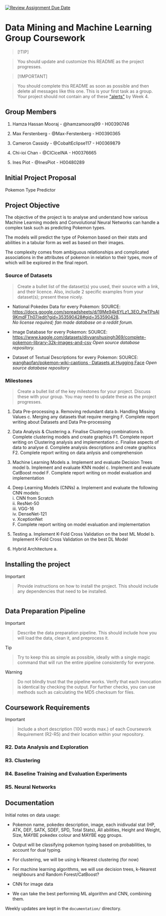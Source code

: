 ﻿[![Review Assignment Due Date](https://classroom.github.com/assets/deadline-readme-button-22041afd0340ce965d47ae6ef1cefeee28c7c493a6346c4f15d667ab976d596c.svg)](https://classroom.github.com/a/TnJIQ-Y6)

# Data Mining and Machine Learning Group Coursework

  

>  [!TIP]

> You should update and customize this README as the project progresses.

  

>  [!IMPORTANT]

> You should complete this README as soon as possible and then delete all messages like this one. This is your first task as a group. Your project should not contain any of these ["alerts"](https://docs.github.com/en/get-started/writing-on-github/getting-started-with-writing-and-formatting-on-github/basic-writing-and-formatting-syntax#alerts) by Week 4.

  
  

## Group Members

1. Hamza Hassan Mooraj - @hamzamooraj99 - H00390746

2. Max Ferstenberg - @Max-Ferstenberg - H00390365

3. Cameron Cassidy - @CobaltEclipse117 - H00369879

4. Chi-ioi Chan - @CICiceINA - H00376665

5. Ines Piot - @InesPiot - H00480289

  

## Initial Project Proposal

Pokemon Type Predictor

  

## Project Objective

The objective of the project is to analyse and understand how various Machine Learning models and Convolutional Neural Networks can handle a complex task such as predicting Pokemon types.

The models will predict the type of Pokemon based on their stats and abilities in a tabular form as well as based on their images. 

The complexity comes from ambiguous relationships and complicated associations in the attributes of pokemon in relation to their types, more of which will be explored in the final report.

  

### Source of Datasets

> Create a bullet list of the dataset(s) you used, their source with a link, and their licence. Also, include 2 specific examples from your dataset(s); present these nicely.

- National Pokedex Data for every Pokemon:
SOURCE: https://docs.google.com/spreadsheets/d/19Me94k6YLz1_3EO_PwTPsAI9KmdFTh07/edit?gid=353590428#gid=353590428.  
*No license required; fan made database on a reddit forum.*

- Image Database for every Pokemon: 
SOURCE: https://www.kaggle.com/datasets/divyanshusingh369/complete-pokemon-library-32k-images-and-csv
*Open source database repository.*

- Dataset of Textual Descriptions for every Pokemon:
SOURCE:
[wanghaofan/pokemon-wiki-captions · Datasets at Hugging Face](https://huggingface.co/datasets/wanghaofan/pokemon-wiki-captions?row=1)
*Open source database repository*

  

### Milestones

> Create a bullet list of the key milestones for your project. Discuss these with your group. You may need to update these as the project progresses.

1. Data Pre-processing
	a. Removing redundant data
	b. Handling Missing Values
	c. Merging any datasets that require merging
	F. Complete report writing about Datasets and Data Pre-processing
	

2. Data Analysis & Clustering
	a. Finalise Clustering combinations
	b. Complete clustering models and create graphics 
	F1. Complete report writing on Clustering analysis and implementation
	c. Finalise aspects of data to analyse
	d. Complete analysis descriptions and create graphics
	F2. Complete report writing on data anlysis and comprehension


3. Machine Learning Models
	a. Implement and evaluate Decision Trees model
	b. Implement and evaluate KNN model
	c. Implement and evaluate CatBoost model
	F. Complete report writing on model evaluation and implementation


4. Deep Learning Models (CNNs)
	a. Implement and evaluate the following CNN models:  
		i. CNN from Scratch  
		ii. ResNet-50  
		iii. VGG-16  
		iv. DenseNet-121  
		v. XceptionNet  
	F. Complete report writing on model evaluation and implementation


5. Testing
	a. Implement K-Fold Cross Validation on the best ML Model
	b. Implement K-Fold Cross Validation on the best DL Model


6. Hybrid Architecture
	a. 

  
  

## Installing the project

  

> [!IMPORTANT]

> Provide instructions on how to install the project. This should include any dependencies that need to be installed.

  

```bash

```

  

## Data Preparation Pipeline

  

> [!IMPORTANT]

> Describe the data preparation pipeline. This should include how you will load the data, clean it, and preprocess it.

  

> [!TIP]

> Try to keep this as simple as possible, ideally with a single magic command that will run the entire pipeline consistently for everyone.

  
  

> [!WARNING]

> Do not blindly trust that the pipeline works. Verify that each invocation is identical by checking the output. For further checks, you can use methods such as calculating the MD5 checksum for files.

  
  

## Coursework Requirements

  

> [!IMPORTANT]

> Include a short description (100 words max.) of each Coursework Requirement (R2-R5) and their location within your repository.

  

### R2. Data Analysis and Exploration

  

### R3. Clustering

  

### R4. Baseline Training and Evaluation Experiments

  

### R5. Neural Networks

  
  

## Documentation

  

Initial notes on data usage:

- Pokemon name, pokedex description, image, each inidivudal stat (HP, ATK, DEF, SATK, SDEF, SPD, Total Stats), All abilities, Height and Weight, Size, MAYBE pokedex colour and MAYBE egg groups.

- Output will be classifying pokemon typing based on probabilities, to account for dual typing.

- For clustering, we will be using k-Nearest clustering (for now)

- For machine learning algorithms, we will use decision trees, k-Nearest neighbours and Random Forest/CatBoost?

- CNN for image data

  

- We can take the best performing ML algorithm and CNN, combining them.

  

Weekly updates are kept in the `documentation/` directory.
